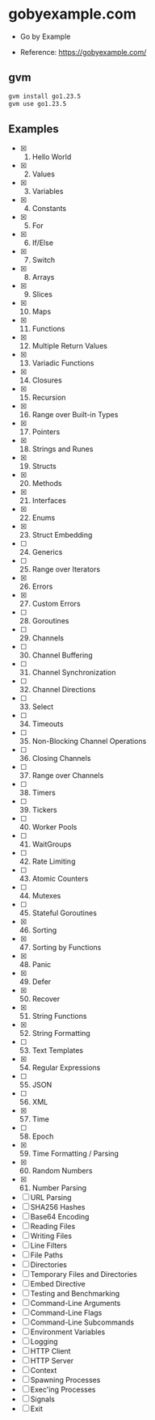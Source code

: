 # gobyexample.com

- Go by Example

- Reference: https://gobyexample.com/

## gvm

```sh
gvm install go1.23.5
gvm use go1.23.5
```

## Examples

- [x] 1. Hello World
- [x] 2. Values
- [x] 3. Variables
- [x] 4. Constants
- [x] 5. For
- [x] 6. If/Else
- [x] 7. Switch
- [x] 8. Arrays
- [x] 9. Slices
- [x] 10. Maps
- [x] 11. Functions
- [x] 12. Multiple Return Values
- [x] 13. Variadic Functions
- [x] 14. Closures
- [x] 15. Recursion
- [x] 16. Range over Built-in Types
- [x] 17. Pointers
- [x] 18. Strings and Runes
- [x] 19. Structs
- [x] 20. Methods
- [x] 21. Interfaces
- [x] 22. Enums
- [x] 23. Struct Embedding
- [ ] 24. Generics
- [ ] 25. Range over Iterators
- [x] 26. Errors
- [x] 27. Custom Errors
- [ ] 28. Goroutines
- [ ] 29. Channels
- [ ] 30. Channel Buffering
- [ ] 31. Channel Synchronization
- [ ] 32. Channel Directions
- [ ] 33. Select
- [ ] 34. Timeouts
- [ ] 35. Non-Blocking Channel Operations
- [ ] 36. Closing Channels
- [ ] 37. Range over Channels
- [ ] 38. Timers
- [ ] 39. Tickers
- [ ] 40. Worker Pools
- [ ] 41. WaitGroups
- [ ] 42. Rate Limiting
- [ ] 43. Atomic Counters
- [ ] 44. Mutexes
- [ ] 45. Stateful Goroutines
- [x] 46. Sorting
- [x] 47. Sorting by Functions
- [x] 48. Panic
- [x] 49. Defer
- [x] 50. Recover
- [x] 51. String Functions
- [x] 52. String Formatting
- [ ] 53. Text Templates
- [x] 54. Regular Expressions
- [ ] 55. JSON
- [ ] 56. XML
- [x] 57. Time
- [ ] 58. Epoch
- [x] 59. Time Formatting / Parsing
- [x] 60. Random Numbers
- [x] 61. Number Parsing
- [ ] URL Parsing
- [ ] SHA256 Hashes
- [ ] Base64 Encoding
- [ ] Reading Files
- [ ] Writing Files
- [ ] Line Filters
- [ ] File Paths
- [ ] Directories
- [ ] Temporary Files and Directories
- [ ] Embed Directive
- [ ] Testing and Benchmarking
- [ ] Command-Line Arguments
- [ ] Command-Line Flags
- [ ] Command-Line Subcommands
- [ ] Environment Variables
- [ ] Logging
- [ ] HTTP Client
- [ ] HTTP Server
- [ ] Context
- [ ] Spawning Processes
- [ ] Exec'ing Processes
- [ ] Signals
- [ ] Exit
